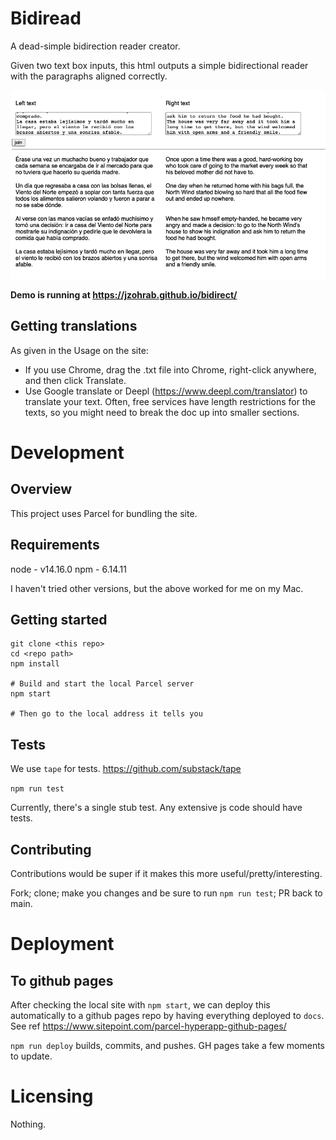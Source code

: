 # Bidiread

A dead-simple bidirection reader creator.

Given two text box inputs, this html outputs a simple bidirectional reader with the paragraphs aligned correctly.

![Alt text](/img/sample.png?raw=true "Sample")

**Demo is running at https://jzohrab.github.io/bidirect/**

## Getting translations

As given in the Usage on the site:

* If you use Chrome, drag the .txt file into Chrome, right-click anywhere, and then click Translate.
* Use Google translate or Deepl (https://www.deepl.com/translator) to translate your text.  Often, free services have length restrictions for the texts, so you might need to break the doc up into smaller sections.</li>


# Development

## Overview

This project uses Parcel for bundling the site.

## Requirements

node - v14.16.0
npm - 6.14.11

I haven't tried other versions, but the above worked for me on my Mac.

## Getting started

```
git clone <this repo>
cd <repo path>
npm install

# Build and start the local Parcel server
npm start

# Then go to the local address it tells you
```

## Tests

We use `tape` for tests.  https://github.com/substack/tape

`npm run test`

Currently, there's a single stub test.  Any extensive js code should have tests.

## Contributing

Contributions would be super if it makes this more useful/pretty/interesting.

Fork; clone; make you changes and be sure to run `npm run test`; PR back to main.

# Deployment

## To github pages

After checking the local site with `npm start`, we can deploy this automatically to a github pages repo by having everything deployed to `docs`.  See ref https://www.sitepoint.com/parcel-hyperapp-github-pages/

`npm run deploy` builds, commits, and pushes.  GH pages take a few moments to update.

# Licensing

Nothing.
